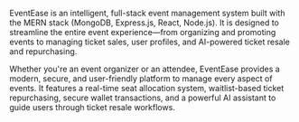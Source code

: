 EventEase is an intelligent, full-stack event management system built with the MERN stack (MongoDB, Express.js, React, Node.js). It is designed to streamline the entire event experience—from organizing and promoting events to managing ticket sales, user profiles, and AI-powered ticket resale and repurchasing.

Whether you're an event organizer or an attendee, EventEase provides a modern, secure, and user-friendly platform to manage every aspect of events. It features a real-time seat allocation system, waitlist-based ticket repurchasing, secure wallet transactions, and a powerful AI assistant to guide users through ticket resale workflows.
